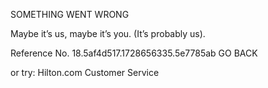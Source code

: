 SOMETHING WENT WRONG

Maybe it’s us, maybe it’s you.
(It’s probably us).

Reference No. 18.5af4d517.1728656335.5e7785ab
GO BACK

or try:
Hilton.com Customer Service